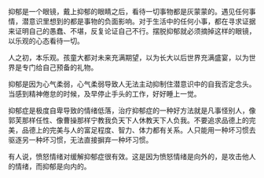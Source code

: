 抑郁是一个眼镜，戴上抑郁的眼睛之后，看待一切事物都是灰蒙蒙的。遇见任何事情，潜意识里想到的都是事物的负面影响。对于生活中的任何小事，都在寻求证据来证明自己的愚蠢、不堪，反复论证自己不行。摆脱抑郁就必须摘掉这样的眼镜，以乐观的心态看待一切。

人之初，本乐观。孩童大都对未来充满期望，以为长大以后世界充满盛宴，以为世界是专门给自己预备的礼物。

抑郁是因为心气柔弱，心气柔弱导致人无法主动抑制住潜意识中的自我否定念头。当感到精神倦怠的时候，及早停止手头的工作，好好睡上一觉。

抑郁症是极度自卑导致的情绪低落，治疗抑郁症的一种好方法就是凡事怪别人，像郭芙那样任性、像曹操那样宁教我负天下人休教天下人负我。不要追求品德上的完美，品德上的完美与人的富足程度、智力、体力都有关系。人只能用一种坏习惯去驱逐另一种坏习惯，无法直接摒弃一种坏习惯。

有人说，愤怒情绪对缓解抑郁症很有效。这是因为愤怒情绪是向外的，是攻击他人的情绪，而抑郁是向内的。